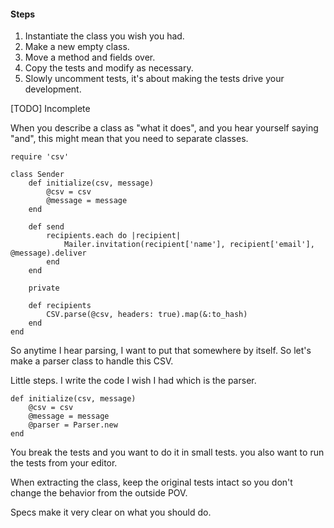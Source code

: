 #### Steps
1. Instantiate the class you wish you had.
2. Make a new empty class.
3. Move a method and fields over.
4. Copy the tests and modify as necessary.
5. Slowly uncomment tests, it's about making the tests drive your development.

[TODO] Incomplete

When you describe a class as "what it does", and you hear yourself saying "and", this might mean that you need to separate classes.

    require 'csv'

    class Sender
        def initialize(csv, message)
            @csv = csv
            @message = message
        end

        def send
            recipients.each do |recipient|
                Mailer.invitation(recipient['name'], recipient['email'], @message).deliver
            end
        end

        private

        def recipients
            CSV.parse(@csv, headers: true).map(&:to_hash)
        end
    end

So anytime I hear parsing, I want to put that somewhere by itself. So let's make a parser class to handle this CSV.

Little steps. I write the code I wish I had which is the parser.

    def initialize(csv, message)
        @csv = csv
        @message = message
        @parser = Parser.new
    end

You break the tests and you want to do it in small tests. you also want to run the tests from your editor.

When extracting the class, keep the original tests intact so you don't change the behavior from the outside POV.

Specs make it very clear on what you should do.


